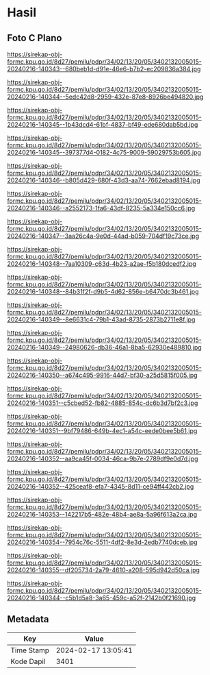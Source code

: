 # Hasil

## Foto C Plano

https://sirekap-obj-formc.kpu.go.id/8d27/pemilu/pdpr/34/02/13/20/05/3402132005015-20240216-140343--680beb1d-d91e-46e6-b7b2-ec209836a384.jpg

https://sirekap-obj-formc.kpu.go.id/8d27/pemilu/pdpr/34/02/13/20/05/3402132005015-20240216-140344--5edc42d8-2959-432e-87e8-8926be494820.jpg

https://sirekap-obj-formc.kpu.go.id/8d27/pemilu/pdpr/34/02/13/20/05/3402132005015-20240216-140345--1b43dcd4-61bf-4837-bf49-ede680dab5bd.jpg

https://sirekap-obj-formc.kpu.go.id/8d27/pemilu/pdpr/34/02/13/20/05/3402132005015-20240216-140345--397377d4-0182-4c75-9009-59029753b605.jpg

https://sirekap-obj-formc.kpu.go.id/8d27/pemilu/pdpr/34/02/13/20/05/3402132005015-20240216-140346--b805d429-680f-43d3-aa74-7662ebad8194.jpg

https://sirekap-obj-formc.kpu.go.id/8d27/pemilu/pdpr/34/02/13/20/05/3402132005015-20240216-140346--a2552173-1fa6-43df-8235-5a334e150cc6.jpg

https://sirekap-obj-formc.kpu.go.id/8d27/pemilu/pdpr/34/02/13/20/05/3402132005015-20240216-140347--3aa26c4a-9e0d-44ad-b059-704df19c73ce.jpg

https://sirekap-obj-formc.kpu.go.id/8d27/pemilu/pdpr/34/02/13/20/05/3402132005015-20240216-140348--7aa10309-c63d-4b23-a2ae-f5b180dcedf2.jpg

https://sirekap-obj-formc.kpu.go.id/8d27/pemilu/pdpr/34/02/13/20/05/3402132005015-20240216-140348--84b31f2f-d9b5-4d62-856e-b6470dc3b461.jpg

https://sirekap-obj-formc.kpu.go.id/8d27/pemilu/pdpr/34/02/13/20/05/3402132005015-20240216-140349--8e6631c4-79b1-43ad-8735-2873b2711e8f.jpg

https://sirekap-obj-formc.kpu.go.id/8d27/pemilu/pdpr/34/02/13/20/05/3402132005015-20240216-140349--24980626-db36-46a1-8ba5-62930e489810.jpg

https://sirekap-obj-formc.kpu.go.id/8d27/pemilu/pdpr/34/02/13/20/05/3402132005015-20240216-140350--a674c495-9916-44d7-bf30-a25d5815f005.jpg

https://sirekap-obj-formc.kpu.go.id/8d27/pemilu/pdpr/34/02/13/20/05/3402132005015-20240216-140351--c5cbed52-fb82-4885-854c-dc6b3d7bf2c3.jpg

https://sirekap-obj-formc.kpu.go.id/8d27/pemilu/pdpr/34/02/13/20/05/3402132005015-20240216-140351--9bf79486-649b-4ec1-a54c-eede0bee5b61.jpg

https://sirekap-obj-formc.kpu.go.id/8d27/pemilu/pdpr/34/02/13/20/05/3402132005015-20240216-140352--aa9ca45f-0034-46ca-9b7e-2789df9e0d7d.jpg

https://sirekap-obj-formc.kpu.go.id/8d27/pemilu/pdpr/34/02/13/20/05/3402132005015-20240216-140352--425ceaf8-efa7-4345-8d11-ce94ff442cb2.jpg

https://sirekap-obj-formc.kpu.go.id/8d27/pemilu/pdpr/34/02/13/20/05/3402132005015-20240216-140353--142217b5-482e-48b4-ae8a-5a96f613a2ca.jpg

https://sirekap-obj-formc.kpu.go.id/8d27/pemilu/pdpr/34/02/13/20/05/3402132005015-20240216-140354--7954c76c-5511-4df2-8e3d-2edb7740dceb.jpg

https://sirekap-obj-formc.kpu.go.id/8d27/pemilu/pdpr/34/02/13/20/05/3402132005015-20240216-140355--df205734-2a79-4610-a208-595d942d50ca.jpg

https://sirekap-obj-formc.kpu.go.id/8d27/pemilu/pdpr/34/02/13/20/05/3402132005015-20240216-140344--c5b1d5a8-3a65-459c-a52f-2142b0f21690.jpg


## Metadata

| Key        | Value               |
| ---------- | ------------------- |
| Time Stamp | 2024-02-17 13:05:41 |
| Kode Dapil | 3401                |



